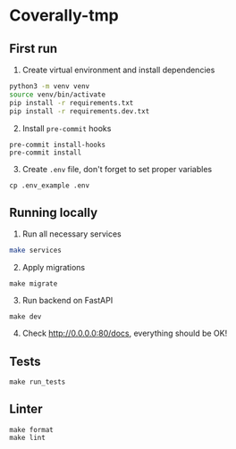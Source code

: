 # Coverally-tmp


## First run
1. Create virtual environment and install dependencies
```bash
python3 -m venv venv
source venv/bin/activate
pip install -r requirements.txt
pip install -r requirements.dev.txt
```
2. Install `pre-commit` hooks
```
pre-commit install-hooks
pre-commit install
```
3. Create `.env` file, don't forget to set proper variables
```
cp .env_example .env
```

## Running locally
1. Run all necessary services
```bash
make services
```
2. Apply migrations
```
make migrate
```
3. Run backend on FastAPI
```
make dev
```
4. Check http://0.0.0.0:80/docs, everything should be OK!


## Tests
```
make run_tests
```

## Linter
```
make format
make lint
```
